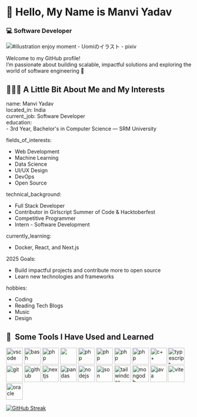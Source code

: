 # 👋 Hello, My Name is Manvi Yadav  
### 💻 Software Developer


![#illustration enjoy moment - Uomiのイラスト - pixiv](https://github.com/user-attachments/assets/865b9e64-b645-47ce-a18e-b8aae6b28477)






Welcome to my GitHub profile!  
I’m passionate about building scalable, impactful solutions and exploring the world of software engineering 🚀


## 👨🏻‍💻  A Little Bit About Me and My Interests  
name: Manvi Yadav  
located_in: India  
current_job: Software Developer  
education:  
     - 3rd Year, Bachelor's in Computer Science — SRM University  


fields_of_interests:  
  - Web Development  
  - Machine Learning  
  - Data Science  
  - UI/UX Design  
  - DevOps  
  - Open Source  

technical_background:  
  - Full Stack Developer  
  - Contributor in Girlscript Summer of Code & Hacktoberfest  
  - Competitive Programmer  
  - Intern - Software Development  

currently_learning:  
  - Docker, React, and Next.js  

2025 Goals:  
  - Build impactful projects and contribute more to open source  
  - Learn new technologies and frameworks  

hobbies:  
  - Coding  
  - Reading Tech Blogs  
  - Music  
  - Design  



<!--
**Manvi0408/Manvi0408** is a ✨ _special_ ✨ repository because its `README.md` (this file) appears on your GitHub profile.

Here are some ideas to get you started:

- 🔭 I’m currently working on ...
- 🌱 I’m currently learning ...
- 👯 I’m looking to collaborate on ...
- 🤔 I’m looking for help with ...
- 💬 Ask me about ...
- 📫 How to reach me: ...
- 😄 Pronouns: ...
- ⚡ Fun fact: ...
--> 










<h2> 🚀 &nbsp;Some Tools I Have Used and Learned</h2>
<p align="left">
<img src="https://cdn.jsdelivr.net/gh/devicons/devicon/icons/vscode/vscode-original.svg" alt="vscode" width="45" height="45"/>
<img src="https://cdn.jsdelivr.net/gh/devicons/devicon/icons/bash/bash-original.svg" alt="bash" width="45" height="45"/>
<img src="https://cdn.jsdelivr.net/gh/devicons/devicon/icons/php/php-original.svg" alt="php" width="45" height="45"/>
<img src="https://cdn.jsdelivr.net/gh/devicons/devicon@latest/icons/javascript/javascript-original.svg" al="js" width="45" height="45" />
<img src="https://cdn.jsdelivr.net/gh/devicons/devicon@latest/icons/python/python-original-wordmark.svg" alt="php" width="45" height="45"/> 
<img src="https://cdn.jsdelivr.net/gh/devicons/devicon@latest/icons/html5/html5-original.svg" alt="php" width="45" height="45" />
<img src="https://cdn.jsdelivr.net/gh/devicons/devicon@latest/icons/react/react-original.svg" alt="php" width="45" height="45"/>
<img src="https://cdn.jsdelivr.net/gh/devicons/devicon@latest/icons/docker/docker-plain-wordmark.svg" alt="php" width="45" height="45" />
<img src="https://cdn.jsdelivr.net/gh/devicons/devicon@latest/icons/cplusplus/cplusplus-original.svg" alt="c++" width="45" height="45"/>
<img src="https://cdn.jsdelivr.net/gh/devicons/devicon@latest/icons/typescript/typescript-original.svg" alt="typescript" width="45" height="45"/>
<img src="https://cdn.jsdelivr.net/gh/devicons/devicon@latest/icons/git/git-original.svg" alt="git" width="45" height="45" />
<img src="https://cdn.jsdelivr.net/gh/devicons/devicon@latest/icons/github/github-original.svg"  alt="github" width="45" height="45"/>
  <img src="https://cdn.jsdelivr.net/gh/devicons/devicon@latest/icons/nextjs/nextjs-original.svg" alt="nextjs" width="45" height="45" />
<img src="https://cdn.jsdelivr.net/gh/devicons/devicon@latest/icons/pandas/pandas-original-wordmark.svg" alt="pandas" width="45" height="45" />
<img src="https://cdn.jsdelivr.net/gh/devicons/devicon@latest/icons/nodejs/nodejs-original-wordmark.svg" alt="nodejs" width="45" height="45" />
<img src="https://cdn.jsdelivr.net/gh/devicons/devicon@latest/icons/json/json-original.svg" alt="json" width="45" height="45" />    
<img src="https://cdn.jsdelivr.net/gh/devicons/devicon@latest/icons/tailwindcss/tailwindcss-original-wordmark.svg"  alt="tailwindcss" width="45" height="45" />
 <img src="https://cdn.jsdelivr.net/gh/devicons/devicon@latest/icons/mongodb/mongodb-original-wordmark.svg"  alt="mongodb" width="45" height="45"/>
<img src="https://cdn.jsdelivr.net/gh/devicons/devicon@latest/icons/java/java-original-wordmark.svg"   alt="java" width="45" height="45"/>
<img src="https://cdn.jsdelivr.net/gh/devicons/devicon@latest/icons/vite/vite-original.svg" alt="vite" width="45" height="45"/>
<img src="https://cdn.jsdelivr.net/gh/devicons/devicon@latest/icons/oracle/oracle-original.svg" alt="oracle" width="45" height="45"/>
</p>




[![GitHub Streak](https://github-readme-streak-stats.herokuapp.com?user=Manvi0408&theme=dark&hide_border=true)](https://git.io/streak-stats)
